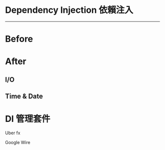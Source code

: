 # Dependency Injection 依賴注入

---

# Before


# After

## I/O

## Time & Date


# DI 管理套件

Uber fx

Google Wire
